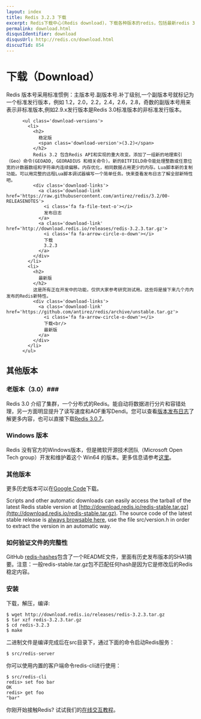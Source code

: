 ```yaml
---
layout: index
title: Redis 3.2.3 下载
excerpt: Redis下载中心(Redis download)，下载各种版本的redis，包括最新redis 3.2.3稳定版redis,3.2.3-Beta版本以及win32/64版本
permalink: download.html
disqusIdentifier: download
disqusUrl: http://redis.cn/download.html
discuzTid: 854
---
```


# 下载（Download） #

Redis 版本号采用标准惯例：主版本号.副版本号.补丁级别,一个副版本号就标记为一个标准发行版本，例如 1.2，2.0，2.2，2.4，2.6，2.8，奇数的副版本号用来表示非标准版本,例如2.9.x发行版本是Redis 3.0标准版本的非标准发行版本。

<div class='text'>
          
          <ul class='download-versions'>
            <li>
              <h2>
                稳定版
                <span class='download-version'>(3.2)</span>
              </h2>
              Redis 3.2 包含Redis API和实现的重大改变。添加了一组新的地理索引（Geo）命令(GEOADD, GEORADIUS 和相关命令)。新的BITFIELD命令能处理整数或任意位宽的计数器数组和字符串内连续偏移。内存优化，相同数据占用更少的内存。Lua脚本新的复制功能。可以用完整的远程Lua脚本调试器编写一个简单任务。快来查看发布日志了解全部新特性吧。
              <div class='download-links'>
                <a class='download-link' href='https://raw.githubusercontent.com/antirez/redis/3.2/00-RELEASENOTES'>
                  <i class='fa fa-file-text-o'></i>
                  发布日志
                </a>
                <a class='download-link' href='http://download.redis.io/releases/redis-3.2.3.tar.gz'>
                  <i class='fa fa-arrow-circle-o-down'></i>
                  下载
                  3.2.3
                </a>
              </div>
            </li>
            <li>
              <h2>
                最新版
              </h2>
              这是所有正在开发中的功能，仅供大家参考研究测试用。这些将是接下来几个月内发布的Redis新特性。
              <div class='download-links'>
                <a class='download-link' href='https://github.com/antirez/redis/archive/unstable.tar.gz'>
                  <i class='fa fa-arrow-circle-o-down'></i>
                  下载<br/>
                  最新版
                </a>
              </div>
            </li>
          </ul>
</div>

## 其他版本 ##

### 老版本（3.0）###

Redis 3.0 介绍了集群，一个分布式的Redis。能自动将数据进行分片和容错处理，另一方面明显提升了读写速度和AOF重写Dendi。您可以查看[版本发布日志](https://raw.githubusercontent.com/antirez/redis/3.0/00-RELEASENOTES)了解更多内容，也可以直接下载[Redis 3.0.7](http://download.redis.io/releases/redis-3.0.7.tar.gz)。

### Windows 版本 ###

Redis 没有官方的Windows版本，但是微软开源技术团队（Microsoft Open Tech group）开发和维护着这个 Win64 的版本。更多信息请参考[这里](https://github.com/MSOpenTech/redis)。

### 其他版本 ###

更多历史版本可以在[Google Code](https://code.google.com/p/redis/downloads/list?can=1)下载。

Scripts and other automatic downloads can easily access the tarball of the latest Redis stable version at [http://download.redis.io/redis-stable.tar.gz](http://download.redis.io/redis-stable.tar.gz). The source code of the latest stable release is [always browsable here](http://download.redis.io/redis-stable), use the file src/version.h in order to extract the version in an automatic way.

### 如何验证文件的完整性 ###

GitHub [redis-hashes](https://github.com/antirez/redis-hashes/blob/master/README)包含了一个README文件，里面有历史发布版本的SHA1摘要。注意：一般redis-stable.tar.gz包不匹配任何hash是因为它是修改后的Redis稳定内容。

### 安装 ###

下载，解压，编译:
	
	$ wget http://download.redis.io/releases/redis-3.2.3.tar.gz
	$ tar xzf redis-3.2.3.tar.gz
	$ cd redis-3.2.3
	$ make

二进制文件是编译完成后在src目录下，通过下面的命令启动Redis服务：

	$ src/redis-server

你可以使用内置的客户端命令redis-cli进行使用：

	$ src/redis-cli
	redis> set foo bar
	OK
	redis> get foo
	"bar"

你刚开始接触Redis? 试试我们的[在线交互教程](http://try.redis.io/)。
